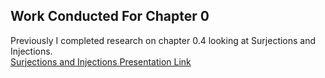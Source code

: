 ## Work Conducted For Chapter 0
Previously I completed research on chapter 0.4 looking at Surjections and Injections.\
[Surjections and Injections Presentation Link]()